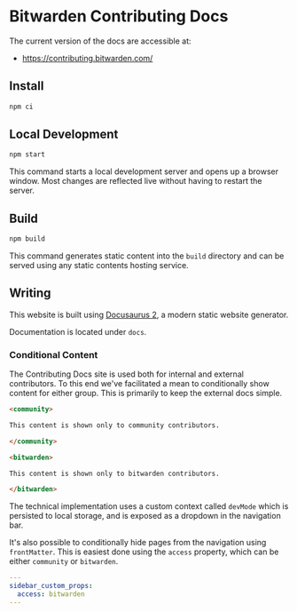 # Bitwarden Contributing Docs

The current version of the docs are accessible at:

- https://contributing.bitwarden.com/

## Install

```bash
npm ci
```

## Local Development

```bash
npm start
```

This command starts a local development server and opens up a browser window. Most changes are
reflected live without having to restart the server.

## Build

```bash
npm build
```

This command generates static content into the `build` directory and can be served using any static
contents hosting service.

## Writing

This website is built using [Docusaurus 2](https://docusaurus.io/), a modern static website
generator.

Documentation is located under `docs`.

### Conditional Content

The Contributing Docs site is used both for internal and external contributors. To this end we've
facilitated a mean to conditionally show content for either group. This is primarily to keep the
external docs simple.

```md
<community>

This content is shown only to community contributors.

</community>

<bitwarden>

This content is shown only to bitwarden contributors.

</bitwarden>
```

The technical implementation uses a custom context called `devMode` which is persisted to local
storage, and is exposed as a dropdown in the navigation bar.

It's also possible to conditionally hide pages from the navigation using `frontMatter`. This is
easiest done using the `access` property, which can be either `community` or `bitwarden`.

```yml
---
sidebar_custom_props:
  access: bitwarden
---
```
